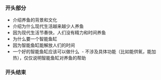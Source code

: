 ### 开头部分
- 介绍养鱼的背景和文化
- 介绍为什么现代生活越来越少人养鱼
 - 因为现代生活节奏快，人们没有精力和时间养鱼
- 为什么要一个智能鱼缸
 - 因为智能鱼缸能解放人们的时间
- 一个好的智能鱼缸应该可以做什么
  - 不涉及具体功能（比如能供氧，能加热），仅仅说明智能鱼缸对养鱼的帮助
### 开头结束
